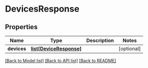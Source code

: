 # DevicesResponse

## Properties
Name | Type | Description | Notes
------------ | ------------- | ------------- | -------------
**devices** | [**list[DeviceResponse]**](DeviceResponse.md) |  | [optional] 

[[Back to Model list]](../README.md#documentation-for-models) [[Back to API list]](../README.md#documentation-for-api-endpoints) [[Back to README]](../README.md)


